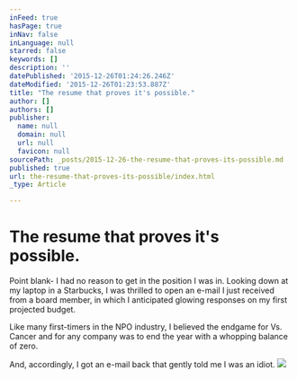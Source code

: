 ```yaml
---
inFeed: true
hasPage: true
inNav: false
inLanguage: null
starred: false
keywords: []
description: ''
datePublished: '2015-12-26T01:24:26.246Z'
dateModified: '2015-12-26T01:23:53.887Z'
title: "The resume that proves it's possible."
author: []
authors: []
publisher:
  name: null
  domain: null
  url: null
  favicon: null
sourcePath: _posts/2015-12-26-the-resume-that-proves-its-possible.md
published: true
url: the-resume-that-proves-its-possible/index.html
_type: Article

---
```

# The resume that proves it's possible.

Point blank- I had no reason to get in the position I was in. Looking down at my laptop in a Starbucks, I was thrilled to open an e-mail I just received from a board member, in which I anticipated glowing responses on my first projected budget.

Like many first-timers in the NPO industry, I believed the endgame for Vs. Cancer and for any company was to end the year with a whopping balance of zero. 

And, accordingly, I got an e-mail back that gently told me I was an idiot. ![](https://the-grid-user-content.s3-us-west-2.amazonaws.com/bdde5a9d-336a-4b1e-ad0e-d8bcfa11397d.jpg)